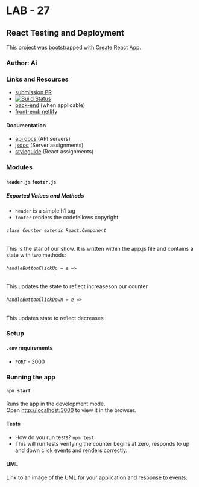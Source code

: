 # LAB - 27

## React Testing and Deployment
This project was bootstrapped with [Create React App](https://github.com/facebook/create-react-app).
### Author: Ai

### Links and Resources
* [submission PR](https://github.com/401-advanced-javascript-aimurphy/react-test-n-deploy/pull/5)
* [![Build Status](https://travis-ci.com/401-advanced-javascript-aimurphy/react-test-n-deploy.svg?branch=master)](https://travis-ci.com/401-advanced-javascript-aimurphy/react-test-n-deploy)
* [back-end](http://xyz.com) (when applicable)
* [front-end: netlify](https://elated-jennings-85ced8.netlify.com/)

#### Documentation
* [api docs](http://xyz.com) (API servers)
* [jsdoc](http://xyz.com) (Server assignments)
* [styleguide](http://xyz.com) (React assignments)

### Modules
#### `header.js`  `footer.js`
##### Exported Values and Methods

* `header` is a simple h1 tag
* `footer` renders the codefellows copyright

###### `class Counter extends React.Component`
This is the star of our show. It is written within the app.js file and contains a state with two methods:

###### `handleButtonClickUp = e =>`
This updates the state to reflect increaseson our counter
###### `handleButtonClickDown = e =>`
This updates state to reflect decreases
### Setup
#### `.env` requirements
* `PORT` - 3000

### Running the app
#### `npm start`

Runs the app in the development mode.<br>
Open [http://localhost:3000](http://localhost:3000) to view it in the browser.
  
#### Tests
* How do you run tests? `npm test`
* This will run tests verifying the counter begins at zero, responds to up and down click events and renders correctly.

#### UML
Link to an image of the UML for your application and response to events.